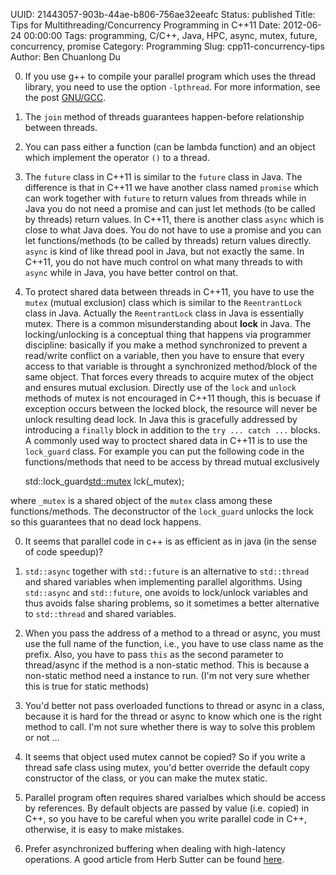 UUID: 21443057-903b-44ae-b806-756ae32eeafc
Status: published
Title: Tips for Multithreading/Concurrency Programming in C++11
Date: 2012-06-24 00:00:00
Tags: programming, C/C++, Java, HPC, async, mutex, future, concurrency, promise
Category: Programming
Slug: cpp11-concurrency-tips
Author: Ben Chuanlong Du

[GNU/GCC]: http://dclong.github.io/en/2012/06/tips-gcc-compiler/

0. If you use g++ to compile your parallel program which uses the thread library,
you need to use the option `-lpthread`. 
For more information, see the post [GNU/GCC][].

1. The `join` method of threads guarantees happen-before relationship between threads.

2. You can pass either a function (can be lambda function) and an object which implement the 
operator `()` to a thread. 

3. The `future` class in C++11 is similar to the `future` class in Java. 
The difference is that in C++11 we have another class named `promise` 
which can work together with `future` to return values from threads while 
in Java you do not need a promise and can just let methods (to be called by 
threads) return values. In C++11, there is another class `async` which is 
close to what Java does. You do not have to use a promise and you can let 
functions/methods (to be called by threads) return values directly. `async` 
is kind of like thread pool in Java, but not exactly the same. 
In C++11, you do not have much control on what many threads to with `async` 
while in Java, you have better control on that.

4. To protect shared data between threads in C++11, you have to use the `mutex` (mutual exclusion)
class which is similar to the `ReentrantLock` class in Java. Actually the
`ReentrantLock` class in Java is essentially mutex. 
There is a common misunderstanding about **lock** in Java.
The locking/unlocking is a conceptual thing that happens via programmer
discipline: basically if you make a method synchronized to prevent a read/write
conflict on a variable, then you have to ensure that every access to that
variable is throught a synchronized method/block of the same object. That forces
every threads to acquire mutex of the object and ensures mutual exclusion. 
Directly use of the `lock` and `unlock` methods of mutex is not encouraged in 
C++11 though, this is becuase if exception occurs between the locked block, 
the resource will never be unlock resulting dead lock. 
In Java this is gracefully addressed by introducing a `finally` block in
addition to the `try ... catch ...` blocks. 
A commonly used way to proctect shared data in C++11 is to use the `lock_guard` 
class. For example you can put the following code in the functions/methods that 
need to be access by thread mutual exclusively

    std::lock_guard<std::mutex> lck(_mutex);

where `_mutex` is a shared object of the `mutex` class among these
functions/methods. The deconstructor of the `lock_guard` unlocks the lock so
this guarantees that no dead lock happens. 

0. It seems that parallel code in c++ is as efficient as in java (in the sense of code speedup)? 

1. `std::async` together with `std::future` is an alternative to 
`std::thread` and shared variables when implementing parallel algorithms. 
Using `std::async` and `std::future`, one avoids to lock/unlock variables 
and thus avoids false sharing problems, so it sometimes a better alternative
to `std::thread` and shared variables. 

2. When you pass the address of a method to a thread or async, 
you must use the full name of the function, 
i.e., you have to use class name as the prefix. 
Also, you have to pass `this` as the second parameter to thread/async
if the method is a non-static method. 
This is because a non-static method need a instance to run. 
(I'm not very sure whether this is true for static methods)

3. You'd better not pass overloaded functions to thread or async in a class,
because it is hard for the thread or async to know which one is the right method to call.
I'm not sure whether there is way to solve this problem or not ...

4. It seems that object used mutex cannot be copied? 
So if you write a thread safe class using mutex, 
you'd better override the default copy constructor of the class,
or you can make the mutex static. 

6. Parallel program often requires shared varialbes which should be access by references. 
By default objects are passed by value (i.e. copied) in C++, 
so you have to be careful when you write parallel code in C++,
otherwise, it is easy to make mistakes. 

7. Prefer asynchronized buffering when dealing with high-latency operations. 
A good article from Herb Sutter can be found 
[here](http://www.drdobbs.com/architecture-and-design/know-when-to-use-an-active-object-instea/227500074?pgno=1).

